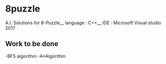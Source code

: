 # 8puzzle

A.I. Solutions for 8-Puzzle__
language : C++__
IDE : Microsoft Visual studio 2017

## Work to be done
-BFS algorithm
-A*Algorithm
